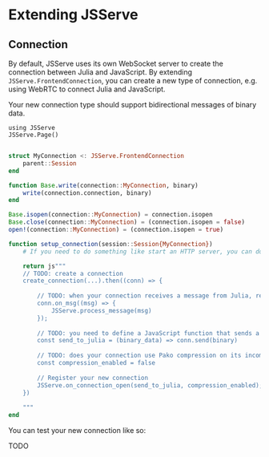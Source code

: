 # Extending JSServe

## Connection

By default, JSServe uses its own WebSocket server to create the connection between Julia and JavaScript. By extending `JSServe.FrontendConnection`, you can create a new type of connection, e.g. using WebRTC to connect Julia and JavaScript.

Your new connection type should support bidirectional messages of binary data. 

```@setup 1
using JSServe
JSServe.Page()
```

```Julia

struct MyConnection <: JSServe.FrontendConnection
    parent::Session
end

function Base.write(connection::MyConnection, binary)
    write(connection.connection, binary)
end

Base.isopen(connection::MyConnection) = connection.isopen
Base.close(connection::MyConnection) = (connection.isopen = false)
open!(connection::MyConnection) = (connection.isopen = true)

function setup_connection(session::Session{MyConnection})
    # If you need to do something like start an HTTP server, you can do it here, synchronously.

    return js"""
    // TODO: create a connection
    create_connection(...).then((conn) => {
        
        // TODO: when your connection receives a message from Julia, relay the message to `JSServe.process_message(msg)`.
        conn.on_msg((msg) => {
            JSServe.process_message(msg)
        });
        
        // TODO: you need to define a JavaScript function that sends a given `binary_data` to Julia. On the Julia side, this should call `JSServe.process_message(connection.parent, binary_data)`.
        const send_to_julia = (binary_data) => conn.send(binary)
        
        // TODO: does your connection use Pako compression on its incoming and outgoing messages?
        const compression_enabled = false
        
        // Register your new connection
        JSServe.on_connection_open(send_to_julia, compression_enabled);
    })
    
    """
end
```


You can test your new connection like so:

TODO
